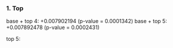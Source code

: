 ### 1. Top
base + top 4: +0.007902194 (p-value = 0.0001342)
base + top 5: +0.007892478 (p-value = 0.0002431)

top 5: 
